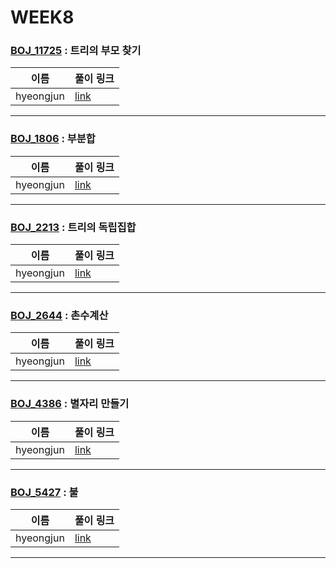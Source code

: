 # WEEK8

### [BOJ_11725](https://boj.kr/11725) : 트리의 부모 찾기

|이름|풀이 링크|
|--|--|
|hyeongjun| [link](BOJ11725/hyeongjun.cpp)
---


### [BOJ_1806](https://boj.kr/1806) : 부분합

|이름|풀이 링크|
|--|--|
|hyeongjun| [link](BOJ1806/hyeongjun.cpp)
---


### [BOJ_2213](https://boj.kr/2213) : 트리의 독립집합

|이름|풀이 링크|
|--|--|
|hyeongjun| [link](BOJ2213/hyeongjun.cpp)
---


### [BOJ_2644](https://boj.kr/2644) : 촌수계산

|이름|풀이 링크|
|--|--|
|hyeongjun| [link](BOJ2644/hyeongjun.cpp)
---


### [BOJ_4386](https://boj.kr/4386) : 별자리 만들기

|이름|풀이 링크|
|--|--|
|hyeongjun| [link](BOJ4386/hyeongjun.cpp)
---


### [BOJ_5427](https://boj.kr/5427) : 불

|이름|풀이 링크|
|--|--|
|hyeongjun| [link](BOJ5427/hyeongjun.cpp)
---
